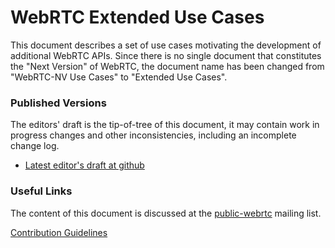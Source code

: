 # WebRTC Extended Use Cases

This document describes a set of use cases motivating the development of
additional WebRTC APIs. Since there is no single document that constitutes
the "Next Version" of WebRTC, the document name has been changed from
"WebRTC-NV Use Cases" to "Extended Use Cases". 

### Published Versions

The editors' draft is the tip-of-tree of this document, it may contain work in
progress changes and other inconsistencies, including an incomplete change log.

* [Latest editor's draft at github](https://w3c.github.io/webrtc-nv-use-cases/)

### Useful Links

The content of this document is discussed at the
[public-webrtc](https://lists.w3.org/Archives/Public/public-webrtc/)
mailing list.

[Contribution Guidelines](CONTRIBUTING.md)
